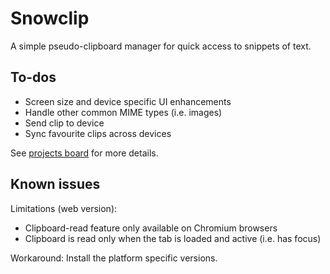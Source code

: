 # Snowclip

A simple pseudo-clipboard manager for quick access to snippets of text.

## To-dos

- Screen size and device specific UI enhancements
- Handle other common MIME types (i.e. images)
- Send clip to device
- Sync favourite clips across devices

See [projects board](https://github.com/f-tsang/snowclip-web/projects/1) for more details.

## Known issues

Limitations (web version):

- Clipboard-read feature only available on Chromium browsers
- Clipboard is read only when the tab is loaded and active (i.e. has focus)

Workaround: Install the platform specific versions.
